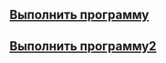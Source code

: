 








## [Выполнить программу](https://practicksabaev.gudkin777.repl.run/)

## [Выполнить программу2](https://extrasmalldefinitesite.gudkin777.repl.run/)
